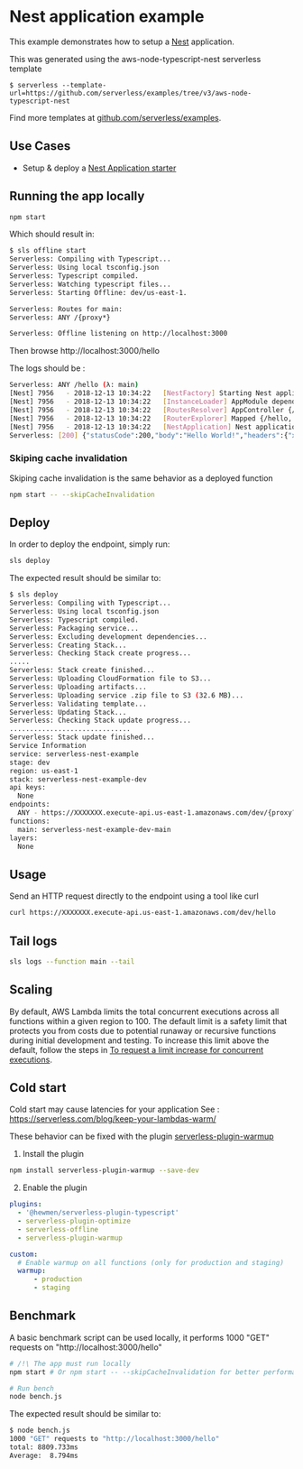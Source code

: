 <!--
title: 'AWS Nest application example (NodeJS & Typescript)'
description: 'This example demonstrates how to setup a simple [Nest](https://github.com/nestjs/nest) application.'
layout: Doc
framework: v1
platform: AWS
language: nodeJS
priority: 10
authorLink: 'https://github.com/neilime'
authorName: 'Emilien Escalle'
authorAvatar: 'https://avatars3.githubusercontent.com/u/314088?s=140&v=4'
-->
# Nest application example

This example demonstrates how to setup a [Nest](https://github.com/nestjs/nest) application.

This was generated using the aws-node-typescript-nest serverless template 
```
$ serverless --template-url=https://github.com/serverless/examples/tree/v3/aws-node-typescript-nest
```
Find more templates at [github.com/serverless/examples](https://github.com/serverless/examples).  

## Use Cases

- Setup & deploy a [Nest Application starter](https://github.com/nestjs/typescript-starter)

## Running the app locally

```bash
npm start
```

Which should result in:

```bash
$ sls offline start
Serverless: Compiling with Typescript...
Serverless: Using local tsconfig.json
Serverless: Typescript compiled.
Serverless: Watching typescript files...
Serverless: Starting Offline: dev/us-east-1.

Serverless: Routes for main:
Serverless: ANY /{proxy*}

Serverless: Offline listening on http://localhost:3000
```

Then browse http://localhost:3000/hello

The logs should be :

```bash
Serverless: ANY /hello (λ: main)
[Nest] 7956   - 2018-12-13 10:34:22   [NestFactory] Starting Nest application... +6933ms
[Nest] 7956   - 2018-12-13 10:34:22   [InstanceLoader] AppModule dependencies initialized +4ms
[Nest] 7956   - 2018-12-13 10:34:22   [RoutesResolver] AppController {/}: +2ms
[Nest] 7956   - 2018-12-13 10:34:22   [RouterExplorer] Mapped {/hello, GET} route +1ms
[Nest] 7956   - 2018-12-13 10:34:22   [NestApplication] Nest application successfully started +1ms
Serverless: [200] {"statusCode":200,"body":"Hello World!","headers":{"x-powered-by":"Express","content-type":"text/html; charset=utf-8","content-length":"12","etag":"W/\"c-Lve95gjOVATpfV8EL5X4nxwjKHE\"","date":"Thu, 13 Dec 2018 09:34:22 GMT","connection":"keep-alive"},"isBase64Encoded":false}
```

### Skiping cache invalidation

Skiping cache invalidation is the same behavior as a deployed function

```bash
npm start -- --skipCacheInvalidation
```

## Deploy

In order to deploy the endpoint, simply run:

```bash
sls deploy
```

The expected result should be similar to:

```bash
$ sls deploy
Serverless: Compiling with Typescript...
Serverless: Using local tsconfig.json
Serverless: Typescript compiled.
Serverless: Packaging service...
Serverless: Excluding development dependencies...
Serverless: Creating Stack...
Serverless: Checking Stack create progress...
.....
Serverless: Stack create finished...
Serverless: Uploading CloudFormation file to S3...
Serverless: Uploading artifacts...
Serverless: Uploading service .zip file to S3 (32.6 MB)...
Serverless: Validating template...
Serverless: Updating Stack...
Serverless: Checking Stack update progress...
..............................
Serverless: Stack update finished...
Service Information
service: serverless-nest-example
stage: dev
region: us-east-1
stack: serverless-nest-example-dev
api keys:
  None
endpoints:
  ANY - https://XXXXXXX.execute-api.us-east-1.amazonaws.com/dev/{proxy?}
functions:
  main: serverless-nest-example-dev-main
layers:
  None
```

## Usage

Send an HTTP request directly to the endpoint using a tool like curl

```bash
curl https://XXXXXXX.execute-api.us-east-1.amazonaws.com/dev/hello
```

## Tail logs

```bash
sls logs --function main --tail
```

## Scaling

By default, AWS Lambda limits the total concurrent executions across all functions within a given region to 100. The default limit is a safety limit that protects you from costs due to potential runaway or recursive functions during initial development and testing. To increase this limit above the default, follow the steps in [To request a limit increase for concurrent executions](http://docs.aws.amazon.com/lambda/latest/dg/concurrent-executions.html#increase-concurrent-executions-limit).

## Cold start

Cold start may cause latencies for your application
See : https://serverless.com/blog/keep-your-lambdas-warm/

These behavior can be fixed with the plugin [serverless-plugin-warmup](https://www.npmjs.com/package/serverless-plugin-warmup) 

1. Install the plugin

```bash 
npm install serverless-plugin-warmup --save-dev
```

2. Enable the plugin

```yaml
plugins:
  - '@hewmen/serverless-plugin-typescript'
  - serverless-plugin-optimize
  - serverless-offline
  - serverless-plugin-warmup

custom:
  # Enable warmup on all functions (only for production and staging)
  warmup:      
      - production
      - staging
```

## Benchmark

A basic benchmark script can be used locally, it performs 1000 "GET" requests on "http://localhost:3000/hello"


```bash
# /!\ The app must run locally
npm start # Or npm start -- --skipCacheInvalidation for better performances

# Run bench
node bench.js
```

The expected result should be similar to:

```bash
$ node bench.js
1000 "GET" requests to "http://localhost:3000/hello"
total: 8809.733ms
Average:  8.794ms
```
